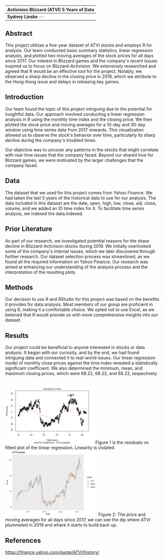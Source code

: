 | **Activision Blizzard (ATVI)**   **5 Years of Data**      |
|-----------------------------------------------------------|
|   **Sydney Lieske** -- | 

## Abstract

This project utilizes a five-year dataset of ATVI stocks and employs R for analysis. Our team conducted basic summary statistics, linear regression analysis, and plotted two moving averages of the stock prices for all days since 2017. Our interest in Blizzard games and the company's recent issues inspired us to focus on Blizzard-Activision. We extensively researched and agreed that R would be an effective tool for the project. Notably, we observed a sharp decline in the closing price in 2019, which we attribute to the Hong-Kong issue and delays in releasing key games.

## Introduction

Our team found the topic of this project intriguing due to the potential for insightful data. Our approach involved conducting a linear regression analysis in R using the monthly time index and the closing price. We then plotted the stock price and moving averages for a 10-day and 30-day window using time series data from 2017 onwards. This visualization allowed us to observe the stock's behavior over time, particularly its sharp decline during the company's troubled times.

Our objective was to uncover any patterns in the stocks that might correlate with real-time issues that the company faced. Beyond our shared love for Blizzard games, we were motivated by the larger challenges that the company faced.

## Data

The dataset that we used for this project comes from Yahoo Finance. We had taken the last 5 years of the historical data to use for our analysis. The data included in this dataset are the date, open, high, low, close, adj. close, volume, and we added an ID time index for it. To facilitate time series analysis, we indexed the data.indexed.

## Prior Literature

As part of our research, we investigated potential reasons for the sharp decline in Blizzard-Activision stocks during 2019. We initially overlooked some of the company's internal issues, which we later discovered through further research. Our dataset selection process was streamlined, as we found all the required information on Yahoo Finance. Our research was aimed at enhancing our understanding of the analysis process and the interpretation of the resulting plots.

## Methods

Our decision to use R and RStudio for this project was based on the benefits it provides for data analysis. Most members of our group are proficient in using R, making it a comfortable choice. We opted not to use Excel, as we believed that R would provide us with more comprehensive insights into our dataset.
## Results

Our project could be beneficial to anyone interested in stocks or data analysis. It began with our curiosity, and by the end, we had found intriguing data and connected it to real-world issues. Our linear regression model of monthly close prices against the time index revealed a statistically significant coefficient. We also determined the minimum, mean, and maximum closing prices, which were 68.22, 68.22, and 68.22, respectively.

<img src = "Images/res_fitted.png"> 
Figure 1 is the residuals vs fitted plot of the linear regression. Linearity is violated.
<img src = "Images/moving_avg.png"> 
Figure 2: The price and moving averages for all days since 2017, we can see the dip where ATVI plummeted in 2019 and where it starts to build back up.

## References

https://finance.yahoo.com/quote/ATVI/history/
